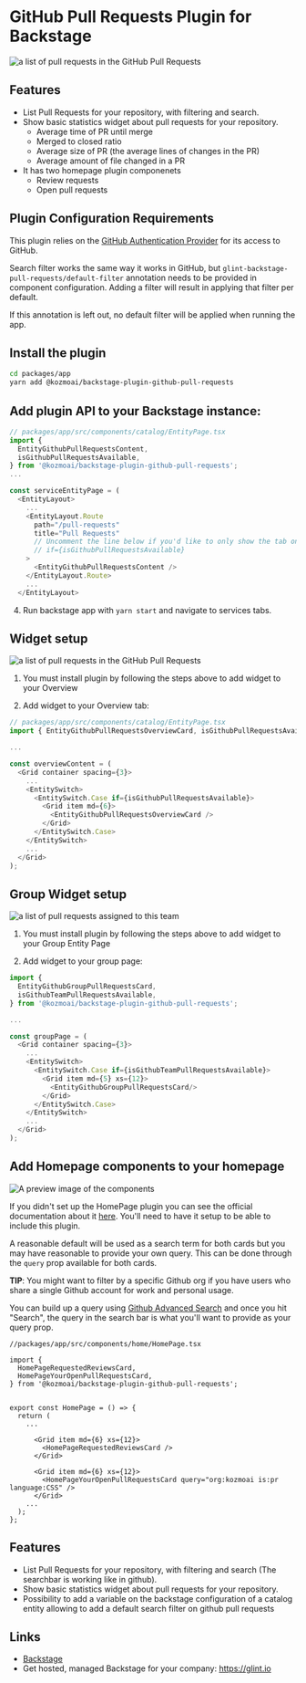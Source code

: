 # GitHub Pull Requests Plugin for Backstage

![a list of pull requests in the GitHub Pull Requests](./docs/list-of-pull-requests-and-stats-tab-view.png)

## Features

- List Pull Requests for your repository, with filtering and search.
- Show basic statistics widget about pull requests for your repository.
  - Average time of PR until merge
  - Merged to closed ratio
  - Average size of PR (the average lines of changes in the PR)
  - Average amount of file changed in a PR
- It has two homepage plugin componenets
  - Review requests
  - Open pull requests

## Plugin Configuration Requirements

This plugin relies on the [GitHub Authentication Provider](https://backstage.io/docs/auth/github/provider) for its access to GitHub.

Search filter works the same way it works in GitHub, but `glint-backstage-pull-requests/default-filter` annotation needs to be provided in component configuration. Adding a filter will result in applying that filter per default.

If this annotation is left out, no default filter will be applied when running the app.

## Install the plugin

```bash
cd packages/app
yarn add @kozmoai/backstage-plugin-github-pull-requests
```

## Add plugin API to your Backstage instance:

```ts
// packages/app/src/components/catalog/EntityPage.tsx
import {
  EntityGithubPullRequestsContent,
  isGithubPullRequestsAvailable,
} from '@kozmoai/backstage-plugin-github-pull-requests';
...

const serviceEntityPage = (
  <EntityLayout>
    ...
    <EntityLayout.Route
      path="/pull-requests"
      title="Pull Requests"
      // Uncomment the line below if you'd like to only show the tab on entities with the correct annotations already set
      // if={isGithubPullRequestsAvailable}
    >
      <EntityGithubPullRequestsContent />
    </EntityLayout.Route>
    ...
  </EntityLayout>
```

4. Run backstage app with `yarn start` and navigate to services tabs.

## Widget setup

![a list of pull requests in the GitHub Pull Requests](./docs/github-pullrequests-widget.png)

1. You must install plugin by following the steps above to add widget to your Overview

2. Add widget to your Overview tab:

```ts
// packages/app/src/components/catalog/EntityPage.tsx
import { EntityGithubPullRequestsOverviewCard, isGithubPullRequestsAvailable } from '@kozmoai/backstage-plugin-github-pull-requests';

...

const overviewContent = (
  <Grid container spacing={3}>
    ...
    <EntitySwitch>
      <EntitySwitch.Case if={isGithubPullRequestsAvailable}>
        <Grid item md={6}>
          <EntityGithubPullRequestsOverviewCard />
        </Grid>
      </EntitySwitch.Case>
    </EntitySwitch>
    ...
  </Grid>
);

```

## Group Widget setup

![a list of pull requests assigned to this team](./docs/list-of-team-assigned-prs.png)

1. You must install plugin by following the steps above to add widget to your Group Entity Page

2. Add widget to your group page:

```ts
import {
  EntityGithubGroupPullRequestsCard,
  isGithubTeamPullRequestsAvailable,
} from '@kozmoai/backstage-plugin-github-pull-requests';

...

const groupPage = (
  <Grid container spacing={3}>
    ...
    <EntitySwitch>
      <EntitySwitch.Case if={isGithubTeamPullRequestsAvailable}>
        <Grid item md={5} xs={12}>
          <EntityGithubGroupPullRequestsCard/>
        </Grid>
      </EntitySwitch.Case>
    </EntitySwitch>
    ...
  </Grid>
);

```

## Add Homepage components to your homepage

![A preview image of the components](./docs/homepage-components.png)

If you didn't set up the HomePage plugin you can see the official documentation about it [here](https://github.com/backstage/backstage/tree/master/plugins/home). You'll need to have it setup to be able to include this plugin.

A reasonable default will be used as a search term for both cards but you may have reasonable to provide your own query. This can be done through the `query` prop available for both cards.

**TIP**: You might want to filter by a specific Github org if you have users who share a single Github account for work and personal usage.

You can build up a query using [Github Advanced Search](https://github.com/search/advanced) and once you hit "Search", the query in the search bar is what you'll want to provide as your query prop.

```tsx
//packages/app/src/components/home/HomePage.tsx

import {
  HomePageRequestedReviewsCard,
  HomePageYourOpenPullRequestsCard,
} from '@kozmoai/backstage-plugin-github-pull-requests';


export const HomePage = () => {
  return (
    ...

      <Grid item md={6} xs={12}>
        <HomePageRequestedReviewsCard />
      </Grid>

      <Grid item md={6} xs={12}>
        <HomePageYourOpenPullRequestsCard query="org:kozmoai is:pr language:CSS" />
      </Grid>
    ...
  );
};
```

## Features

- List Pull Requests for your repository, with filtering and search (The searchbar is working like in github).
- Show basic statistics widget about pull requests for your repository.
- Possibility to add a variable on the backstage configuration of a catalog entity allowing to add a default search filter on github pull requests

## Links

- [Backstage](https://backstage.io)
- Get hosted, managed Backstage for your company: https://glint.io
